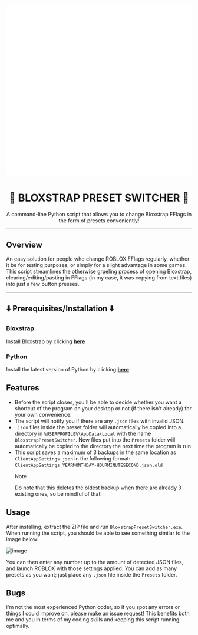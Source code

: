 <h1 align="center"><img src="https://github.com/0six0nine/Bloxstrap-Preset-Switcher/blob/main/BPS_icon.png" alt="Bloxstrap Preset Manager Logo"></p>

<h1 align="center">🔁 BLOXSTRAP PRESET SWITCHER 🔁</h1>

<p align="center">A command-line Python script that allows you to change Bloxstrap FFlags in the form of presets conveniently!</p>

<hr>

## Overview
An easy solution for people who change ROBLOX FFlags regularly, whether it be for testing purposes, or simply for a slight advantage in some games. This script streamlines the otherwise grueling process of opening Bloxstrap, clearing/editing/pasting in FFlags (in my case, it was copying from text files) into just a few button presses.

---

## ⬇️ Prerequisites/Installation ⬇️

### Bloxstrap
Install Bloxstrap by clicking [**here**](https://github.com/bloxstraplabs/bloxstrap/)

### Python
Install the latest version of Python by clicking [**here**](https://www.python.org/downloads/)

## Features
- Before the script closes, you'll be able to decide whether you want a shortcut of the program on your desktop or not (if there isn't already) for your own convenience.
- The script will notify you if there are any `.json` files with invalid JSON.
- `.json` files inside the preset folder will automatically be copied into a directory in `%USERPROFILE%\AppData\Local` with the name `BloxstrapPresetSwitcher`. New files put into the `Presets` folder will automatically be copied to the directory the next time the program is run
- This script saves a maximum of 3 backups in the same location as `ClientAppSettings.json` in the following format: `ClientAppSettings_YEARMONTHDAY-HOURMINUTESECOND.json.old`
  > [!NOTE]
  Do note that this deletes the oldest backup when there are already 3 existing ones, so be mindful of that!

## Usage
After installing, extract the ZIP file and run `BloxstrapPresetSwitcher.exe`.
When running the script, you should be able to see something similar to the image below: 

<img width="768" height="140" alt="image" src="https://github.com/user-attachments/assets/1ca7464a-4153-4d46-82af-bf2d730b68bf"/>

You can then enter any number up to the amount of detected JSON files, and launch ROBLOX with those settings applied.
You can add as many presets as you want; just place any `.json` file inside the `Presets` folder.

## Bugs
I'm not the most experienced Python coder, so if you spot any errors or things I could improve on, please make an issue request! This benefits both me and you in terms of my coding skills and keeping this script running optimally.
